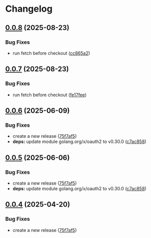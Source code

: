 # Changelog

## [0.0.8](https://github.com/xbglowx/github-org-repos-sync/compare/v0.0.7...v0.0.8) (2025-08-23)


### Bug Fixes

* run fetch before checkout ([cc865a2](https://github.com/xbglowx/github-org-repos-sync/commit/cc865a2adf3036483b04d71dd909e2bd9c84f447))

## [0.0.7](https://github.com/xbglowx/github-org-repos-sync/compare/v0.0.6...v0.0.7) (2025-08-23)


### Bug Fixes

* run fetch before checkout ([fe17fee](https://github.com/xbglowx/github-org-repos-sync/commit/fe17fee2ac3bccf4d5cfac271201e51cd270f7ac))

## [0.0.6](https://github.com/xbglowx/github-org-repos-sync/compare/v0.0.5...v0.0.6) (2025-06-09)


### Bug Fixes

* create a new release ([75f7af5](https://github.com/xbglowx/github-org-repos-sync/commit/75f7af5c87c6aef66d2f544c242d5e4169f403f5))
* **deps:** update module golang.org/x/oauth2 to v0.30.0 ([c7ac858](https://github.com/xbglowx/github-org-repos-sync/commit/c7ac858fd47c76f22d13c0f9cfec969086156b49))

## [0.0.5](https://github.com/xbglowx/github-org-repos-sync/compare/v0.0.4...v0.0.5) (2025-06-06)


### Bug Fixes

* create a new release ([75f7af5](https://github.com/xbglowx/github-org-repos-sync/commit/75f7af5c87c6aef66d2f544c242d5e4169f403f5))
* **deps:** update module golang.org/x/oauth2 to v0.30.0 ([c7ac858](https://github.com/xbglowx/github-org-repos-sync/commit/c7ac858fd47c76f22d13c0f9cfec969086156b49))

## [0.0.4](https://github.com/xbglowx/github-org-repos-sync/compare/v0.0.3...v0.0.4) (2025-04-20)


### Bug Fixes

* create a new release ([75f7af5](https://github.com/xbglowx/github-org-repos-sync/commit/75f7af5c87c6aef66d2f544c242d5e4169f403f5))
